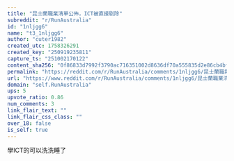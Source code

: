 ```yaml
---
title: "昆士蘭職業清單公佈，ICT被直接剔除"
subreddit: "r/RunAustralia"
id: "1nljgg6"
name: "t3_1nljgg6"
author: "cuter1982"
created_utc: 1758326291
created_key: "250919235811"
capture_ts: "251002170122"
content_sha256: "0f86833d7992f3790ac716351002d8636df70a555835d2e86cb4bf5e61eb89e4"
permalink: "https://reddit.com/r/RunAustralia/comments/1nljgg6/昆士蘭職業清單公佈ict被直接剔除/"
url: "https://www.reddit.com/r/RunAustralia/comments/1nljgg6/昆士蘭職業清單公佈ict被直接剔除/"
domain: "self.RunAustralia"
ups: 5
upvote_ratio: 0.86
num_comments: 3
link_flair_text: ""
link_flair_css_class: ""
over_18: false
is_self: true
---
```


學ICT的可以洗洗睡了
